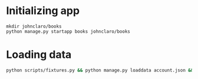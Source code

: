 # Initializing app

```
mkdir johnclaro/books
python manage.py startapp books johnclaro/books
```

# Loading data
```bash
python scripts/fixtures.py && python manage.py loaddata account.json && python manage.py loaddata survey.json
```